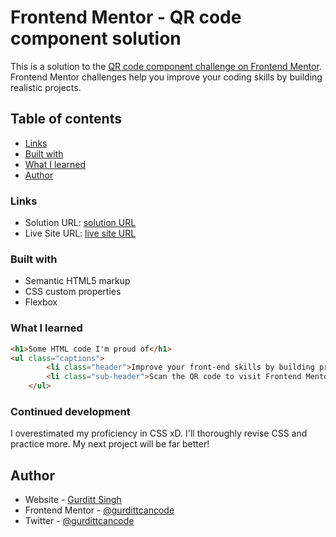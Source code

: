 # Frontend Mentor - QR code component solution

This is a solution to the [QR code component challenge on Frontend Mentor](https://www.frontendmentor.io/challenges/qr-code-component-iux_sIO_H). Frontend Mentor challenges help you improve your coding skills by building realistic projects. 

## Table of contents

- [Links](#links)
- [Built with](#built-with)
- [What I learned](#what-i-learned)
- [Author](#author)
### Links

- Solution URL: [solution URL](https://github.com/gurdittcancode/QR-Component-Frontend-Mentor/settings/pages)
- Live Site URL: [live site URL](https://gurdittcancode.github.io/QR-Component-Frontend-Mentor/)

### Built with

- Semantic HTML5 markup
- CSS custom properties
- Flexbox
### What I learned

```html
<h1>Some HTML code I'm proud of</h1>
<ul class="captions">
        <li class="header">Improve your front-end skills by building projects</li>
        <li class="sub-header">Scan the QR code to visit Frontend Mentor and take your coding skills to the next level</li>
    </ul>
```

### Continued development

I overestimated my proficiency in CSS xD. I'll thoroughly revise CSS and practice more. My next project will be far better!

## Author

- Website - [Gurditt Singh](https://linktr.ee/gurditt1508)
- Frontend Mentor - [@gurdittcancode](https://www.frontendmentor.io/profile/gurdittcancode)
- Twitter - [@gurdittcancode](https://www.twitter.com/gurdittcancode)